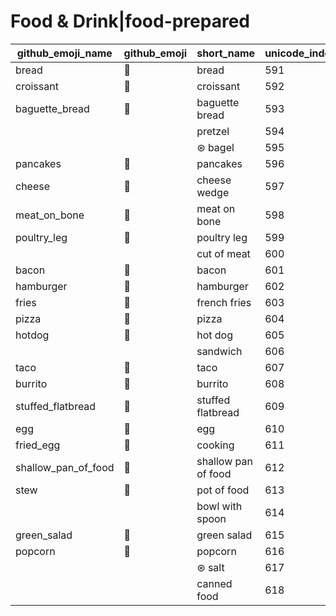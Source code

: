 # Food & Drink|food-prepared

|github_emoji_name|github_emoji|short_name|unicode_index|
|---|---|---|---|
|bread|:bread:|bread|591|
|croissant|:croissant:|croissant|592|
|baguette_bread|:baguette_bread:|baguette bread|593|
|||pretzel|594|
|||⊛ bagel|595|
|pancakes|:pancakes:|pancakes|596|
|cheese|:cheese:|cheese wedge|597|
|meat_on_bone|:meat_on_bone:|meat on bone|598|
|poultry_leg|:poultry_leg:|poultry leg|599|
|||cut of meat|600|
|bacon|:bacon:|bacon|601|
|hamburger|:hamburger:|hamburger|602|
|fries|:fries:|french fries|603|
|pizza|:pizza:|pizza|604|
|hotdog|:hotdog:|hot dog|605|
|||sandwich|606|
|taco|:taco:|taco|607|
|burrito|:burrito:|burrito|608|
|stuffed_flatbread|:stuffed_flatbread:|stuffed flatbread|609|
|egg|:egg:|egg|610|
|fried_egg|:fried_egg:|cooking|611|
|shallow_pan_of_food|:shallow_pan_of_food:|shallow pan of food|612|
|stew|:stew:|pot of food|613|
|||bowl with spoon|614|
|green_salad|:green_salad:|green salad|615|
|popcorn|:popcorn:|popcorn|616|
|||⊛ salt|617|
|||canned food|618|
